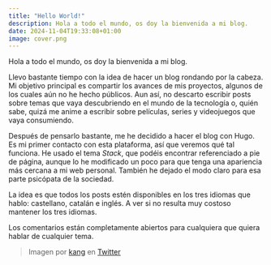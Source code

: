 ```yaml
---
title: "Hello World!"
description: Hola a todo el mundo, os doy la bienvenida a mi blog. 
date: 2024-11-04T19:33:08+01:00
image: cover.png
---
```


Hola a todo el mundo, os doy la bienvenida a mi blog.

Llevo bastante tiempo con la idea de hacer un blog rondando por la cabeza. Mi objetivo principal es compartir los avances de mis proyectos, algunos de los cuales aún no he hecho públicos. Aun así, no descarto escribir posts sobre temas que vaya descubriendo en el mundo de la tecnología o, quién sabe, quizá me anime a escribir sobre películas, series y videojuegos que vaya consumiendo.

Después de pensarlo bastante, me he decidido a hacer el blog con Hugo. Es mi primer contacto con esta plataforma, así que veremos qué tal funciona. He usado el tema *Stack*, que podéis encontrar referenciado a pie de página, aunque lo he modificado un poco para que tenga una apariencia más cercana a mi web personal. También he dejado el modo claro para esa parte psicópata de la sociedad.

La idea es que todos los posts estén disponibles en los tres idiomas que hablo: castellano, catalán e inglés. A ver si no resulta muy costoso mantener los tres idiomas.

Los comentarios están completamente abiertos para cualquiera que quiera hablar de cualquier tema.

> Imagen por [kang](https://x.com/kangkarrot) en [Twitter](https://x.com/kangkarrot/status/1813220809919635459)
